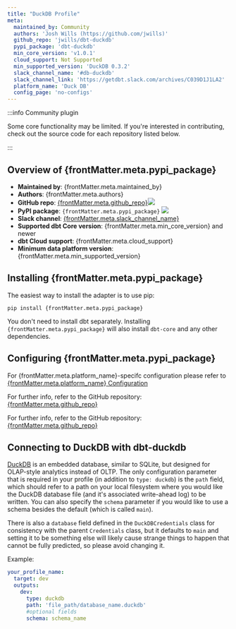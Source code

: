 ```yaml
---
title: "DuckDB Profile"
meta:
  maintained_by: Community
  authors: 'Josh Wills (https://github.com/jwills)'
  github_repo: 'jwills/dbt-duckdb'
  pypi_package: 'dbt-duckdb'
  min_core_version: 'v1.0.1'
  cloud_support: Not Supported
  min_supported_version: 'DuckDB 0.3.2'
  slack_channel_name: '#db-duckdb'
  slack_channel_link: 'https://getdbt.slack.com/archives/C039D1J1LA2'
  platform_name: 'Duck DB'
  config_page: 'no-configs'
---
```


:::info Community plugin

Some core functionality may be limited. If you're interested in contributing, check out the source code for each repository listed below.

:::

<h2> Overview of {frontMatter.meta.pypi_package} </h2>

<ul>
    <li><strong>Maintained by</strong>: {frontMatter.meta.maintained_by}</li>
    <li><strong>Authors</strong>: {frontMatter.meta.authors}</li>
    <li><strong>GitHub repo</strong>: <a href={`https://github.com/${frontMatter.meta.github_repo}`}>{frontMatter.meta.github_repo}</a><a href={`https://github.com/${frontMatter.meta.github_repo}`}><img src={`https://img.shields.io/github/stars/${frontMatter.meta.github_repo}?style=for-the-badge`}/></a></li>
    <li><strong>PyPI package</strong>: <code>{frontMatter.meta.pypi_package}</code> <a href={`https://badge.fury.io/py/${frontMatter.meta.pypi_package}`}><img src={`https://badge.fury.io/py/${frontMatter.meta.pypi_package}.svg`}/></a></li>
    <li><strong>Slack channel</strong>: <a href={frontMatter.meta.slack_channel_link}>{frontMatter.meta.slack_channel_name}</a></li>
    <li><strong>Supported dbt Core version</strong>: {frontMatter.meta.min_core_version} and newer</li>
    <li><strong>dbt Cloud support</strong>: {frontMatter.meta.cloud_support}</li>
    <li><strong>Minimum data platform version</strong>: {frontMatter.meta.min_supported_version}</li>
    </ul>


<h2> Installing {frontMatter.meta.pypi_package} </h2>

The easiest way to install the adapter is to use pip:

<code>pip install {frontMatter.meta.pypi_package}</code>

<p>You don't need to install dbt separately. Installing <code>{frontMatter.meta.pypi_package}</code> will also install <code>dbt-core</code> and any other dependencies.</p>

<h2> Configuring {frontMatter.meta.pypi_package} </h2>

<p>For {frontMatter.meta.platform_name}-specifc configuration please refer to <a href={frontMatter.meta.config_page}>{frontMatter.meta.platform_name} Configuration</a> </p>

<p>For further info, refer to the GitHub repository: <a href={`https://github.com/${frontMatter.meta.github_repo}`}>{frontMatter.meta.github_repo}</a></p>

<p>For further info, refer to the GitHub repository: <a href={`https://github.com/${frontMatter.meta.github_repo}`}>{frontMatter.meta.github_repo}</a></p>

## Connecting to DuckDB with dbt-duckdb

[DuckDB](http://duckdb.org) is an embedded database, similar to SQLite, but designed for OLAP-style analytics instead of OLTP. The only configuration parameter that is required in your profile (in addition to `type: duckdb`) is the `path` field, which should refer to a path on your local filesystem where you would like the DuckDB database file (and it's associated write-ahead log) to be written. You can also specify the `schema` parameter if you would like to use a schema besides the default (which is called `main`).

There is also a `database` field defined in the `DuckDBCredentials` class for consistency with the parent `Credentials` class, but it defaults to `main` and setting it to be something else will likely cause strange things to happen that cannot be fully predicted, so please avoid changing it.

Example:

<File name='profiles.yml'>

```yaml
your_profile_name:
  target: dev
  outputs:
    dev:
      type: duckdb
      path: 'file_path/database_name.duckdb'
      #optional fields
      schema: schema_name 
```

</File>


